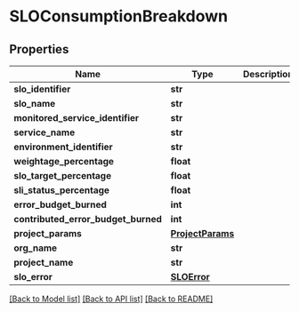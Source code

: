 # SLOConsumptionBreakdown

## Properties
Name | Type | Description | Notes
------------ | ------------- | ------------- | -------------
**slo_identifier** | **str** |  | 
**slo_name** | **str** |  | 
**monitored_service_identifier** | **str** |  | [optional] 
**service_name** | **str** |  | [optional] 
**environment_identifier** | **str** |  | [optional] 
**weightage_percentage** | **float** |  | 
**slo_target_percentage** | **float** |  | 
**sli_status_percentage** | **float** |  | 
**error_budget_burned** | **int** |  | 
**contributed_error_budget_burned** | **int** |  | [optional] 
**project_params** | [**ProjectParams**](ProjectParams.md) |  | 
**org_name** | **str** |  | [optional] 
**project_name** | **str** |  | [optional] 
**slo_error** | [**SLOError**](SLOError.md) |  | [optional] 

[[Back to Model list]](../README.md#documentation-for-models) [[Back to API list]](../README.md#documentation-for-api-endpoints) [[Back to README]](../README.md)

